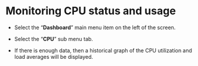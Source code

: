 # Monitoring CPU status and usage

- Select the “**Dashboard**” main menu item on the left of the screen.

- Select the “**CPU**” sub menu tab.

- If there is enough data, then a historical graph of the CPU utilization and load averages will be displayed.
